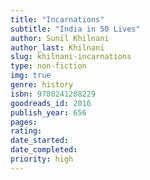 ```yaml
---
title: "Incarnations"
subtitle: "India in 50 Lives"
author: Sunil Khilnani
author_last: Khilnani
slug: khilnani-incarnations
type: non-fiction
img: true
genre: history
isbn: 9780241208229
goodreads_id: 2016
publish_year: 656
pages: 
rating: 
date_started:
date_completed:
priority: high
---
```

